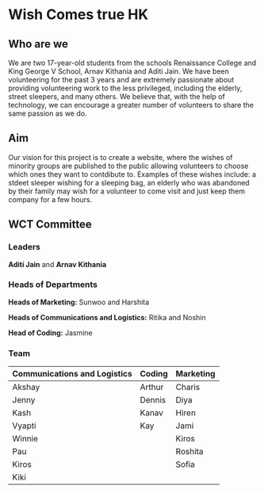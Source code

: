 # Wish Comes true HK

## Who are we

We are two 17-year-old students from the schools Renaissance College and King George V School, Arnav Kithania and Aditi Jain. We have been volunteering for the past 3 years and are extremely passionate about providing volunteering work to the less privileged, including the elderly, street sleepers, and many others. We believe that, with the help of technology, we can encourage a greater number of volunteers to share the same passion as we do.

## Aim

Our vision for this project is to create a website, where the wishes of minority groups are published to the public allowing volunteers to choose which ones they want to contdibute to. Examples of these wishes include: a stdeet sleeper wishing for a sleeping bag, an elderly who was abandoned by their family may wish for a volunteer to come visit and just keep them company for a few hours.

## WCT Committee

### Leaders

**Aditi Jain** and **Arnav Kithania**

### Heads of Departments

**Heads of Marketing:** Sunwoo and Harshita

**Heads of Communications and Logistics:** Ritika and Noshin

**Head of Coding:** Jasmine

### Team

<table>
  <thead>
    <th>Communications and Logistics</th>
    <th>Coding</th>
    <th>Marketing</th>
  </thead>
  <tbody>
  <tr>
		<td>Akshay</td>
		<td>Arthur</td>
		<td>Charis</td>
	</tr><tr>
		<td>Jenny</td>
		<td>Dennis</td>
		<td>Diya</td>
	</tr><tr>
		<td>Kash</td>
		<td>Kanav</td>
		<td>Hiren</td>
	</tr><tr>
		<td>Vyapti</td>
		<td>Kay</td>
		<td>Jami</td>
	</tr><tr>
		<td>Winnie</td>
		<td></td>
		<td>Kiros</td>
	</tr><tr>
		<td>Pau</td>
		<td></td>
		<td>Roshita</td>
	</tr><tr>
		<td>Kiros</td>
		<td></td>
		<td>Sofia</td>
	</tr><tr>
		<td>Kiki</td>
		<td></td>
		<td></td>
	</tr>
  </tbody>
</table>
